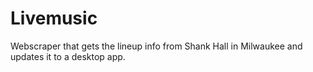 # Livemusic
Webscraper that gets the lineup info from Shank Hall in Milwaukee and updates it to a desktop app.
